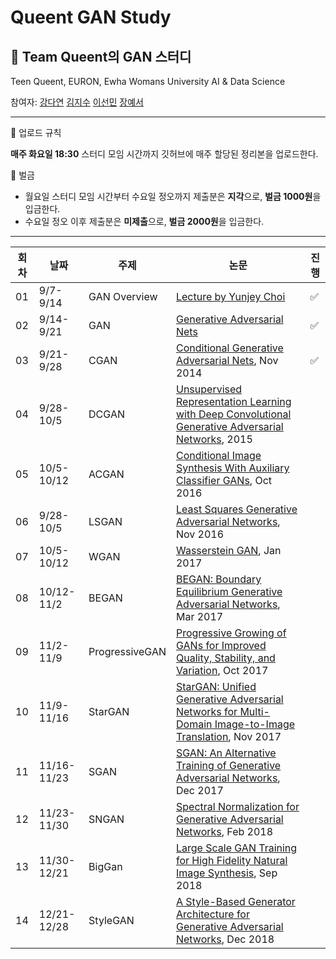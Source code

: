# Queent GAN Study
## 👑 Team Queent의 GAN 스터디

Teen Queent, EURON, Ewha Womans University AI & Data Science 

참여자: [강다연](https://github.com/kangdy12) [김지수](https://github.com/memesoo99) [이선민](https://github.com/sunmin-lee99) [장예서](https://github.com/yesyeseo)

---

💚 업로드 규칙

**매주 화요일 18:30** 스터디 모임 시간까지 깃허브에 매주 할당된 정리본을 업로드한다.


💚 벌금

- 월요일 스터디 모임 시간부터 수요일 정오까지 제출분은 **지각**으로, **벌금 1000원**을 입금한다.
- 수요일 정오 이후 제출분은 **미제출**으로, **벌금 2000원**을 입금한다.

---


|회차|날짜|주제|논문|진행|
|---|---|---|---|---|
|01|9/7-9/14| GAN Overview | [Lecture by Yunjey Choi](https://www.youtube.com/watch?v=odpjk7_tGY0&t=2739s) | ✅ |
|02|9/14-9/21 | GAN | [Generative Adversarial Nets](https://papers.nips.cc/paper/2014/file/5ca3e9b122f61f8f06494c97b1a-Paper.pdf) | ✅ |
|03|9/21-9/28| CGAN | [Conditional Generative Adversarial Nets](https://arxiv.org/abs/1411.1784), Nov 2014 | ✅ |
|04|9/28-10/5| DCGAN | [Unsupervised Representation Learning with Deep Convolutional Generative Adversarial Networks](https://arxiv.org/abs/1511.06434), 2015 |
|05|10/5-10/12| ACGAN | [Conditional Image Synthesis With Auxiliary Classifier GANs](https://arxiv.org/abs/1610.09585), Oct 2016 |
|06|9/28-10/5 | LSGAN | [Least Squares Generative Adversarial Networks](https://arxiv.org/abs/1611.04076), Nov 2016 | 
|07|10/5-10/12 | WGAN | [Wasserstein GAN](https://arxiv.org/abs/1701.07875), Jan 2017 |
|08|10/12-11/2 | BEGAN | [BEGAN: Boundary Equilibrium Generative Adversarial Networks](https://arxiv.org/abs/1703.10717), Mar 2017 |
|09|11/2-11/9 | ProgressiveGAN | [Progressive Growing of GANs for Improved Quality, Stability, and Variation](https://arxiv.org/abs/1710.10196), Oct 2017 |
|10|11/9-11/16 | StarGAN | [StarGAN: Unified Generative Adversarial Networks for Multi-Domain Image-to-Image Translation](https://arxiv.org/abs/1711.09020), Nov 2017 |
|11|11/16-11/23 | SGAN | [SGAN: An Alternative Training of Generative Adversarial Networks](https://arxiv.org/abs/1712.02330), Dec 2017 |
|12|11/23-11/30| SNGAN | [Spectral Normalization for Generative Adversarial Networks](https://arxiv.org/abs/1802.05957), Feb 2018 |
|13|11/30-12/21 | BigGan | [Large Scale GAN Training for High Fidelity Natural Image Synthesis](https://arxiv.org/abs/1809.11096), Sep 2018 |
|14|12/21-12/28 | StyleGAN | [A Style-Based Generator Architecture for Generative Adversarial Networks](https://arxiv.org/abs/1812.04948), Dec 2018 |

